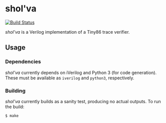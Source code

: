 shol'va
=======

[![Build Status](https://img.shields.io/github/workflow/status/trailofbits/sholva/CI/master)](https://github.com/trailofbits/sholva/actions?query=workflow%3ACI)

<!-- https://www.deviantart.com/mrs-creative/art/Shol-va-206863536 -->

*shol'va* is a Verilog implementation of a Tiny86 trace verifier.

## Usage

### Dependencies

*shol'va* currently depends on iVerilog and Python 3 (for code generation).
These must be available as `iverilog` and `python3`, respectively.

### Building

*shol'va* currently builds as a sanity test, producing no actual outputs.
To run the build:

```bash
$ make
```
